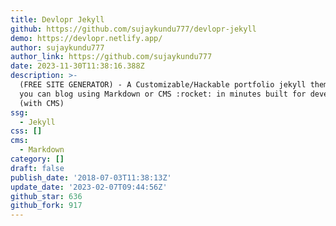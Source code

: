 ```yaml
---
title: Devlopr Jekyll
github: https://github.com/sujaykundu777/devlopr-jekyll
demo: https://devlopr.netlify.app/
author: sujaykundu777
author_link: https://github.com/sujaykundu777
date: 2023-11-30T11:38:16.388Z
description: >-
  (FREE SITE GENERATOR) - A Customizable/Hackable portfolio jekyll theme where
  you can blog using Markdown or CMS :rocket: in minutes built for developers.
  (with CMS)
ssg:
  - Jekyll
css: []
cms:
  - Markdown
category: []
draft: false
publish_date: '2018-07-03T11:38:13Z'
update_date: '2023-02-07T09:44:56Z'
github_star: 636
github_fork: 917
---
```

